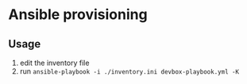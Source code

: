 # Ansible provisioning

## Usage
1. edit the inventory file
2. run `ansible-playbook -i ./inventory.ini devbox-playbook.yml -K`